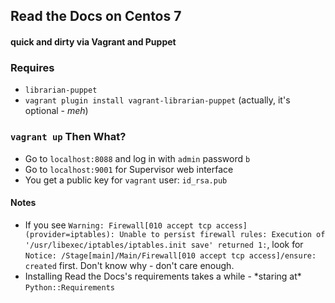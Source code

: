 ## Read the Docs on Centos 7
#### quick and dirty via Vagrant and Puppet

### Requires
- `librarian-puppet`
- `vagrant plugin install vagrant-librarian-puppet` (actually, it's optional - *meh*)

### `vagrant up` Then What?
- Go to `localhost:8088` and log in with `admin` password `b`
- Go to `localhost:9001` for Supervisor web interface
- You get a public key for `vagrant` user: `id_rsa.pub`

#### Notes
- If you see `Warning: Firewall[010 accept tcp access](provider=iptables): Unable to persist firewall rules: Execution of '/usr/libexec/iptables/iptables.init save' returned 1:`, look for `Notice: /Stage[main]/Main/Firewall[010 accept tcp access]/ensure: created` first. Don't know why - don't care enough.
- Installing Read the Docs's requirements takes a while - \*staring at\* `Python::Requirements`
